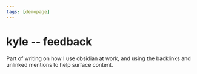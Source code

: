 ```yaml
---
tags: [demopage]
---
```


# kyle -- feedback

Part of writing on how I use obsidian at work, and using the backlinks and unlinked mentions to help surface content. 